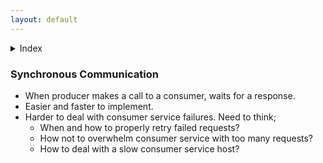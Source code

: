 ```yaml
---
layout: default
---
```


<details><summary>Index</summary>  

  Visit here [Synchronous Communication](system-design-interview-distributed-message-queue-synchronous-communication)   

</details>  

### Synchronous Communication
- When producer makes a call to a consumer, waits for a response. 
- Easier and faster to implement. 
- Harder to deal with consumer service failures. Need to think;
  - When and how to properly retry failed requests? 
  - How not to overwhelm consumer service with too many requests?
  - How to deal with a slow consumer service host? 
